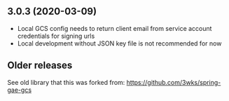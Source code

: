 ## 3.0.3 (2020-03-09)
- Local GCS config needs to return client email from service account credentials for signing urls
- Local development without JSON key file is not recommended for now

## Older releases
See old library that this was forked from: https://github.com/3wks/spring-gae-gcs
